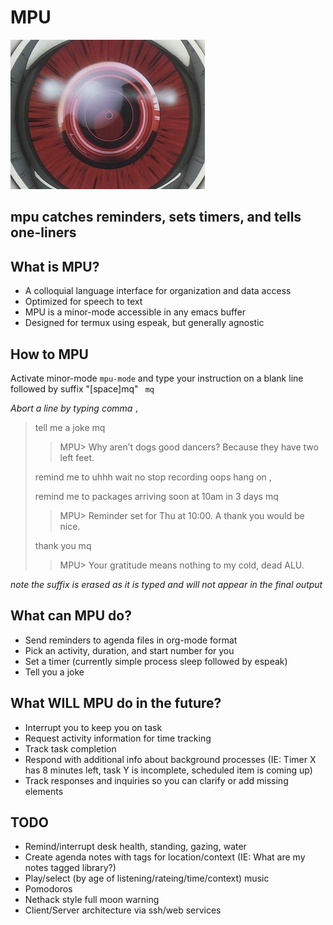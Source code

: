 # MPU
![mpu self portrait 1817 colorized](https://raw.githubusercontent.com/TroyFletcher/mpu/main/mpu.jpg)
## mpu catches reminders, sets timers, and tells one-liners

## What is MPU?
- A colloquial language interface for organization and data access
- Optimized for speech to text
- MPU is a minor-mode accessible in any emacs buffer
- Designed for termux using espeak, but generally agnostic

## How to MPU
Activate minor-mode `mpu-mode` and type your instruction on a blank line followed by suffix "[space]mq" ` mq`

_Abort a line by typing comma `,`_

> tell me a joke mq
> 
> > MPU> Why aren’t dogs good dancers? Because they have two left feet.
> 
> remind me to uhhh wait no stop recording oops hang on ,
> 
> remind me to packages arriving soon at 10am in 3 days mq
> 
> > MPU> Reminder set for Thu at 10:00. A thank you would be nice.
> 
> thank you mq
> 
> > MPU> Your gratitude means nothing to my cold, dead ALU.

_note the suffix is erased as it is typed and will not appear in the final output_

## What can MPU do?
- Send reminders to agenda files in org-mode format
- Pick an activity, duration, and start number for you
- Set a timer (currently simple process sleep followed by espeak)
- Tell you a joke

## What WILL MPU do in the future?
- Interrupt you to keep you on task
- Request activity information for time tracking
- Track task completion
- Respond with additional info about background processes (IE: Timer X has 8 minutes left, task Y is incomplete, scheduled item is coming up)
- Track responses and inquiries so you can clarify or add missing elements

## TODO
- Remind/interrupt desk health, standing, gazing, water
- Create agenda notes with tags for location/context (IE: What are my notes tagged library?)
- Play/select (by age of listening/rateing/time/context) music
- Pomodoros
- Nethack style full moon warning
- Client/Server architecture via ssh/web services